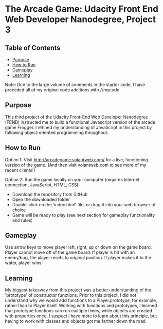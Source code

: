 The Arcade Game: Udacity Front End Web Developer Nanodegree, Project 3
======================================================================

## Table of Contents

* [Purpose](#purpose)
* [How to Run](#how_to_run)
* [Gameplay](#gameplay) 
* [Learning](#learning)


Note: Due to the large volume of comments in the starter code, I have preceded all of my original code additions with //mycode

## Purpose

This third project of the Udacity Front-End Web Developer Nanodegree (FEND) instructed me to build a functional Javascript version of the arcade game Frogger. I refined my understanding of JavaScript in this project by following object-oriented programming throughout.

## How to Run

Option 1: Visit http://arcadegame.volantweb.com/ for a live, functioning version of the game. (And then visit volantweb.com to see more of my recent clients!)

Option 2: Run the game locally on your computer (requires Internet connection, JavaScript, HTML, CSS)
* Download the repository from GitHub
* Open the downloaded folder
* Double-click on the 'index.html' file, or drag it into your web browser of choice
* Game will be ready to play (see next section for gameplay functionality and rules)

## Gameplay

Use arrow keys to move player left, right, up or down on the game board. Player cannot move off of the game board. If player is hit with an enemy/bug, the player resets to original position. If player makes it to the water, player wins!

## Learning

My biggest takeaway from this project was a better understanding of the 'prototype' of constructor functions. Prior to this project, I did not understand why we would add functions to a Player.prototype, for example, rather than to Player itself. Working with functions and prototypes, I learned that prototype functions can run multiple times, while objects are created with properties once. I suspect I have more to learn about this principle, but having to work with classes and objects got me farther down the road.


